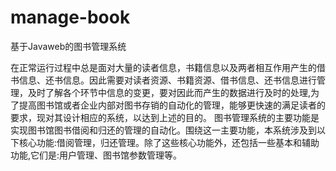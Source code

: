 # manage-book
基于Javaweb的图书管理系统

在正常运行过程中总是面对大量的读者信息，书籍信息以及两者相互作用产生的借书信息、还书信息。因此需要对读者资源、书籍资源、借书信息、还书信息进行管理，及时了解各个环节中信息的变更，要对因此而产生的数据进行及时的处理,为了提高图书馆或者企业内部对图书存销的自动化的管理，能够更快速的满足读者的要求，现对其设计相应的系统，以达到上述的目的。
图书管理系统的主要功能是实现图书馆图书借阅和归还的管理的自动化。围绕这一主要功能，本系统涉及到以下核心功能:借阅管理，归还管理。除了这些核心功能外，还包括一些基本和辅助功能,它们是:用户管理、图书馆参数管理等。
